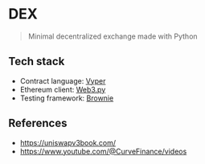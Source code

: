 # DEX
> Minimal decentralized exchange made with Python
## Tech stack
- Contract language: [Vyper](https://vyper.readthedocs.io/en/latest/)
- Ethereum client: [Web3.py](https://web3py.readthedocs.io/en/latest/)
- Testing framework: [Brownie](https://eth-brownie.readthedocs.io/en/latest/)
## References
- https://uniswapv3book.com/
- https://www.youtube.com/@CurveFinance/videos
